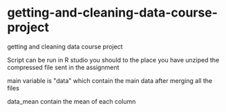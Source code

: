 # getting-and-cleaning-data-course-project
getting and cleaning data course project

Script can be run in R studio 
you should to the place you have unziped the compressed file sent in the assignment

main variable is "data" which contain the main data after merging all the files

data_mean contain the mean of each column 
